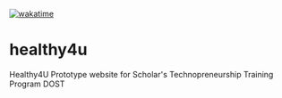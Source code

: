 [![wakatime](https://wakatime.com/badge/user/4b23a1cb-b0f4-4779-9d31-ae93ddb17d3e/project/a23dc2ca-83b4-40e2-a410-352519a932b3.svg)](https://wakatime.com/badge/user/4b23a1cb-b0f4-4779-9d31-ae93ddb17d3e/project/a23dc2ca-83b4-40e2-a410-352519a932b3)
# healthy4u
Healthy4U Prototype website for Scholar's Technopreneurship Training Program DOST

